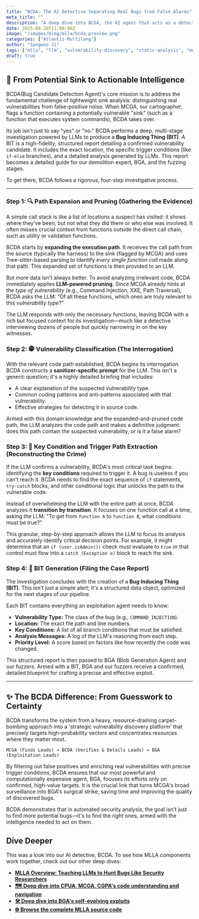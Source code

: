 ```yaml
---
title: "BCDA: The AI Detective Separating Real Bugs from False Alarms"
meta_title: ""
description: "A deep dive into BCDA, the AI agent that acts as a detective, analyzing potential vulnerability paths to distinguish genuine threats from false positives and creating detailed bug reports for exploitation."
date: 2025-08-28T11:00:00Z
image: "/images/blog/mlla/bcda_preview.png"
categories: ["Atlantis-Multilang"]
author: "Sangwoo Ji"
tags: ["mlla", "llm", "vulnerability-discovery", "static-analysis", "multi-agent", "bcda"]
draft: true
---
```



## 🎯 From Potential Sink to Actionable Intelligence

BCDA(Bug Candidate Detection Agent)'s core mission is to address the fundamental challenge of lightweight sink analysis: distinguishing real vulnerabilities from false-positive noise.
When MCGA, our cartographer, flags a function containing a potentially vulnerable "sink" (such as a function that executes system commands), BCDA takes over.

Its job isn't just to say "yes" or "no."
BCDA performs a deep, multi-stage investigation powered by LLMs to produce a **Bug Inducing Thing (BIT)**.
A BIT is a high-fidelity, structured report detailing a confirmed vulnerability candidate.
It includes the exact location, the specific trigger conditions (like `if-else` branches), and a detailed analysis generated by LLMs.
This report becomes a detailed guide for our demolition expert, BGA, and the fuzzing stages.

To get there, BCDA follows a rigorous, four-step investigative process.

---

### Step 1: 🔍 Path Expansion and Pruning (Gathering the Evidence)

A simple call stack is like a list of locations a suspect has visited: it shows where they've been, but not what they did there or who else was involved.
It often misses crucial context from functions outside the direct call chain, such as utility or validation functions.

BCDA starts by **expanding the execution path**.
It receives the call path from the source (typically the harness) to the sink (flagged by MCGA) and uses Tree-sitter-based parsing to identify *every single function call* made along that path.
This expanded set of functions is then provided to an LLM.

But more data isn't always better.
To avoid analyzing irrelevant code, BCDA immediately applies **LLM-powered pruning**.
Since MCGA already hints at the *type of vulnerability* (e.g., Command Injection, XXE, Path Traversal), BCDA asks the LLM: “Of all these functions, which ones are truly relevant to this *vulnerability type*?”

The LLM responds with only the necessary functions, leaving BCDA with a rich but focused context for its investigation—much like a detective interviewing dozens of people but quickly narrowing in on the key witnesses.

### Step 2: 🕵️ Vulnerability Classification (The Interrogation)

With the relevant code path established, BCDA begins its interrogation.
BCDA constructs a **sanitizer-specific prompt** for the LLM.
This isn't a generic question; it's a highly detailed briefing that includes:
* A clear explanation of the suspected vulnerability type.
* Common coding patterns and anti-patterns associated with that vulnerability.
* Effective strategies for detecting it in source code.

Armed with this domain knowledge and the expanded-and-pruned code path, the LLM analyzes the code path and makes a definitive judgment: does this path contain the suspected vulnerability, or is it a false alarm?

### Step 3: 🔑 Key Condition and Trigger Path Extraction (Reconstructing the Crime)

If the LLM confirms a vulnerability, BCDA's most critical task begins: identifying the **key conditions** required to trigger it.
A bug is useless if you can't reach it.
BCDA needs to find the exact sequence of `if` statements, `try-catch` blocks, and other conditional logic that unlocks the path to the vulnerable code.

Instead of overwhelming the LLM with the entire path at once, BCDA analyzes it **transition by transition**.
It focuses on one function call at a time, asking the LLM: "To get from `function A` to `function B`, what conditions must be true?"

This granular, step-by-step approach allows the LLM to focus its analysis and accurately identify critical decision points.
For example, it might determine that an `if (user.isAdmin())` check must evaluate to `true` or that control must flow into a `catch (Exception e)` block to reach the sink.

### Step 4: 📝 BIT Generation (Filing the Case Report)

The investigation concludes with the creation of a **Bug Inducing Thing (BIT)**. 
This isn't just a simple alert; it's a structured data object, optimized for the next stages of our pipeline.

Each BIT contains everything an exploitation agent needs to know:
* **Vulnerability Type:** The class of the bug (e.g., `COMMAND_INJECTION`).
* **Location:** The exact file path and line numbers.
* **Key Conditions:** A list of all branch conditions that must be satisfied.
* **Analysis Messages:** A log of the LLM's reasoning from each step.
* **Priority Level:** A score based on factors like how recently the code was changed.

This structured report is then passed to BGA (Blob Generation Agent) and our fuzzers.
Armed with a BIT, BGA and our fuzzers receive a confirmed, detailed blueprint for crafting a precise and effective exploit.

---

## ✨ The BCDA Difference: From Guesswork to Certainty

BCDA transforms the system from a heavy, resource-draining carpet-bombing approach into a 'strategic vulnerability discovery platform' that precisely targets high-probability vectors and concentrates resources where they matter most.

`MCGA (Finds Leads) ➔ BCDA (Verifies & Details Leads) ➔ BGA (Exploitation Leads)`

By filtering out false positives and enriching real vulnerabilities with precise trigger conditions, BCDA ensures that our most powerful and computationally expensive agent, BGA, focuses its efforts only on confirmed, high-value targets. 
It is the crucial link that turns MCGA's broad surveillance into BGA's surgical strike, saving time and improving the quality of discovered bugs.

BCDA demonstrates that in automated security analysis, the goal isn't just to find more potential bugs—it's to find the *right* ones, armed with the intelligence needed to act on them.

## Dive Deeper

This was a look into our AI detective, BCDA. 
To see how MLLA components work together, check out our other deep dives:

* [**MLLA Overview: Teaching LLMs to Hunt Bugs Like Security Researchers**](https://team-atlanta.github.io/blog/post-mlla-overview/)
* [**🗺️ Deep dive into CPUA, MCGA, CGPA's code understanding and navigation**](https://team-atlanta.github.io/blog/post-mlla-disc-agents/)
* [**🛠️ Deep dive into BGA's self-evolving exploits**](https://team-atlanta.github.io/blog/post-mlla-bga/)
* [**🌐 Browse the complete MLLA source code**](https://github.com/Team-Atlanta/aixcc-afc-atlantis/tree/main/example-crs-webservice/crs-multilang/blob-gen/multilang-llm-agent)
```
